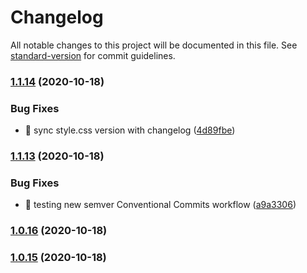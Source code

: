 # Changelog

All notable changes to this project will be documented in this file. See [standard-version](https://github.com/conventional-changelog/standard-version) for commit guidelines.

### [1.1.14](https://github.com/Herm71/hds-storefront-child/compare/v1.1.13...v1.1.14) (2020-10-18)


### Bug Fixes

* :bug: sync style.css version with changelog ([4d89fbe](https://github.com/Herm71/hds-storefront-child/commit/4d89fbe4406cd6404a42029ebc58869726570807))

### [1.1.13](https://github.com/Herm71/hds-storefront-child/compare/v1.0.16...v1.1.13) (2020-10-18)


### Bug Fixes

* :art: testing new semver Conventional Commits workflow ([a9a3306](https://github.com/Herm71/hds-storefront-child/commit/a9a3306c391b9f72d1b45bc6cdaa7f0956dd17a7))

### [1.0.16](https://github.com/Herm71/hds-storefront-child/compare/v1.0.15...v1.0.16) (2020-10-18)

### [1.0.15](https://github.com/Herm71/hds-storefront-child/compare/v1.0.14...v1.0.15) (2020-10-18)
